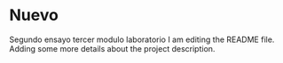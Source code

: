 # Nuevo
Segundo ensayo tercer modulo laboratorio
I am editing the README file. Adding some more details about the project description.
